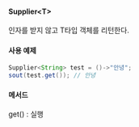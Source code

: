#### Supplier\<T\>
인자를 받지 않고 T타입 객체를 리턴한다.
#### 사용 예제
```java
Supplier<String> test = ()->"안녕";
sout(test.get()); // 안녕
```

#### 메서드
get() : 실행